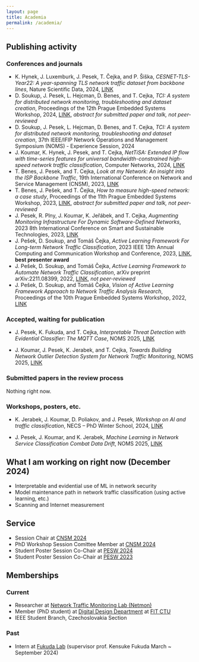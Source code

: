 ```yaml
---
layout: page
title: Academia
permalink: /academia/
---
```


## Publishing activity
### Conferences and journals
 - K. Hynek, J. Luxemburk, J. Pesek, T. Čejka, and P. Šiška, *CESNET-TLS-Year22: A year-spanning TLS network traffic dataset from backbone lines*, Nature Scientific Data, 2024, [LINK](https://www.nature.com/articles/s41597-024-03927-4)
 - D. Soukup, J. Pesek, L. Hejcman, D. Benes, and T. Cejka, *TCI: A system for distributed network monitoring, troubleshooting and dataset creation*, Proceedings of the 12th Prague Embedded Systems Workshop, 2024, [LINK](https://pesw.fit.cvut.cz/2024/PESW-2024_Proceedings.pdf), *abstract for submitted paper and talk, not peer-reviewed*
 - D. Soukup, J. Pesek, L. Hejcman, D. Benes, and T. Cejka, *TCI: A system for distributed network monitoring, troubleshooting and dataset creation*, 37th IEEE/IFIP Network Operations and Management Symposium (NOMS) - Experience Session, 2024
 - J. Koumar, K. Hynek, J. Pesek, and T. Cejka, *NetTiSA: Extended IP flow with time-series features for universal bandwidth-constrained high-speed network traffic classification*, Computer Networks, 2024, [LINK](https://doi.org/10.1016/j.comnet.2023.110147)
 - T. Benes, J. Pesek, and T. Cejka, *Look at my Network: An insight into the ISP Backbone Traffic*, 19th International Conference on Network and Service Management (CNSM), 2023, [LINK](https://ieeexplore.ieee.org/document/10327823)
 - T. Benes, J. Pešek, and T. Čejka, *How to measure high-speed network: a case study*, Proceedings of the 11th Prague Embedded Systems Workshop, 2023, [LINK](https://pesw.fit.cvut.cz/2023/PESW_2023.pdf), *abstract for submitted paper and talk, not peer-reviewed*
 - J. Pesek, R. Plny, J. Koumar, K. Jeřábek, and T. Cejka, *Augmenting Monitoring Infrastructure For Dynamic Software-Defined Networks*, 2023 8th International Conference on Smart and Sustainable Technologies, 2023, [LINK](https://ieeexplore.ieee.org/document/10193216)
 - J. Pešek, D. Soukup, and Tomáš Čejka, *Active Learning Framework For Long-term Network Traffic Classification*, 2023 IEEE 13th Annual Computing and Communication Workshop and Conference, 2023, [LINK](https://ieeexplore.ieee.org/abstract/document/10099065/), **best presenter award**
 - J. Pešek, D. Soukup, and Tomáš Čejka, *Active Learning Framework to Automate Network Traffic Classification*, arXiv preprint arXiv:2211.08399, 2022, [LINK](https://arxiv.org/abs/2211.08399), *not peer-reviewed*
 - J. Pešek, D. Soukup, and Tomáš Čejka, *Vision of Active Learning Framework Approach to Network Traffic Analysis Research*, Proceedings of the 10th Prague Embedded Systems Workshop, 2022, [LINK](https://pesw.fit.cvut.cz/2022/PESW_2022.pdf)

### Accepted, waiting for publication

 - J. Pesek, K. Fukuda, and T. Cejka, *Interpretable Threat Detection with Evidential Classifier: The MQTT Case*, NOMS 2025, [LINK](https://noms2025.ieee-noms.org/)

 - J. Koumar, J. Pesek, K. Jerabek, and T. Cejka, *Towards Building Network Outlier Detection System for Network Traffic Monitoring*, NOMS 2025, [LINK](https://noms2025.ieee-noms.org/)

### Submitted papers in the review process

Nothing right now.

### Workshops, posters, etc.

 - K. Jerabek, J. Koumar, D. Poliakov, and J. Pesek, *Workshop on AI and traffic classification*, NECS – PhD Winter School, 2024, [LINK](https://necs-winterschool.disi.unitn.it/)

 - J. Pesek, J. Koumar, and K. Jerabek, *Machine Learning in Network Service Classification Combat Data Drift*, NOMS 2025, [LINK](https://noms2025.ieee-noms.org/)

## What I am working on right now (December 2024)

 - Interpretable and evidential use of ML in network security
 - Model maintenance path in network traffic classification (using active learning, etc.)
 - Scanning and Internet measurement


## Service
 - Session Chair at [CNSM 2024](https://cnsm-conf.org/2024/)
 - PhD Workshop Session Comittee Member at [CNSM 2024](https://cnsm-conf.org/2024/cfphd.html)
 - Student Poster Session Co-Chair at [PESW 2024](https://pesw.fit.cvut.cz/2024/index.php?page=Committees)
 - Student Poster Session Co-Chair at [PESW 2023](https://pesw.fit.cvut.cz/2023/index.php?page=Committees)

## Memberships

### Current
 - Researcher at [Network Traffic Monitoring Lab (Netmon)](https://netmon.fit.cvut.cz/en)
 - Member (PhD student) at [Digital Design Department](https://ddd.fit.cvut.cz) at [FIT CTU](https://fit.cvut.cz)
 - IEEE Student Branch, Czechoslovakia Section

### Past

 - Intern at [Fukuda Lab](http://www.fukuda-lab.org/en/research.html) (supervisor prof. Kensuke Fukuda March ~ September 2024)
